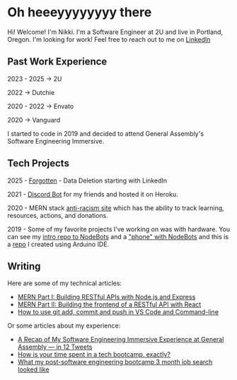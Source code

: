 # Oh heeeyyyyyyyy there

Hi! Welcome! I'm Nikki. I'm a Software Engineer at 2U and live in Portland, Oregon. I'm looking for work! Feel free to reach out to me on [LinkedIn](https://www.linkedin.com/in/nikki-ricks/)

## Past Work Experience

2023 - 2025 -> 2U

2022 -> Dutchie

2020 - 2022 -> Envato

2020 -> Vanguard


I started to code in 2019 and decided to attend General Assembly's Software Engineering Immersive. 

## Tech Projects

2025 - [Forgotten]([url](https://github.com/nikkiricks/forgotten)) - Data Deletion starting with LinkedIn

2021 - [Discord Bot](https://github.com/nikkiricks/discord-bot) for my friends and hosted it on Heroku.

2020 - MERN stack [anti-racism site](https://github.com/nikkiricks/anti-racism-work) which has the ability to track learning, resources, actions, and donations.

2019 - Some of my favorite projects I've working on was with hardware. You can see my [intro repo to NodeBots](https://github.com/nikkiricks/Node_Bots) and a ["phone" with NodeBots](https://github.com/nikkiricks/Sloane-Phone-Node) and this is a [repo](https://github.com/nikkiricks/Sloane-Phone-Arduino) I created using Arduino IDE.

## Writing

Here are some of my technical articles:
- [MERN Part I: Building RESTful APIs with Node.js and Express](https://medium.com/weekly-webtips/building-restful-apis-with-node-js-and-express-a9f648219f5b)
- [MERN Part II: Building the frontend of a RESTful API with React](https://nikki-ricks.medium.com/mern-part-ii-building-the-frontend-of-a-restful-api-with-react-d10f11a9f19c)
- [How to use git add, commit and push in VS Code and Command-line](https://nikki-ricks.medium.com/how-to-use-git-add-commit-and-push-in-vs-code-and-command-line-35c0e8c47b62)

Or some articles about my experience: 
- [A Recap of My Software Engineering Immersive Experience at General Assembly — in 12 Tweets](https://medium.com/dev-genius/a-recap-of-my-software-engineering-immersive-experience-at-general-assembly-in-12-tweets-d750fa95c766) 
- [How is your time spent in a tech bootcamp, exactly?](https://medium.com/dev-genius/how-is-your-time-spent-in-a-tech-bootcamp-exactly-6d2e1911a3fd) 
- [What my post-software engineering bootcamp 3 month job search looked like](https://medium.com/dev-genius/what-my-post-software-engineering-bootcamp-3-month-job-search-looked-like-d037d474093d)
